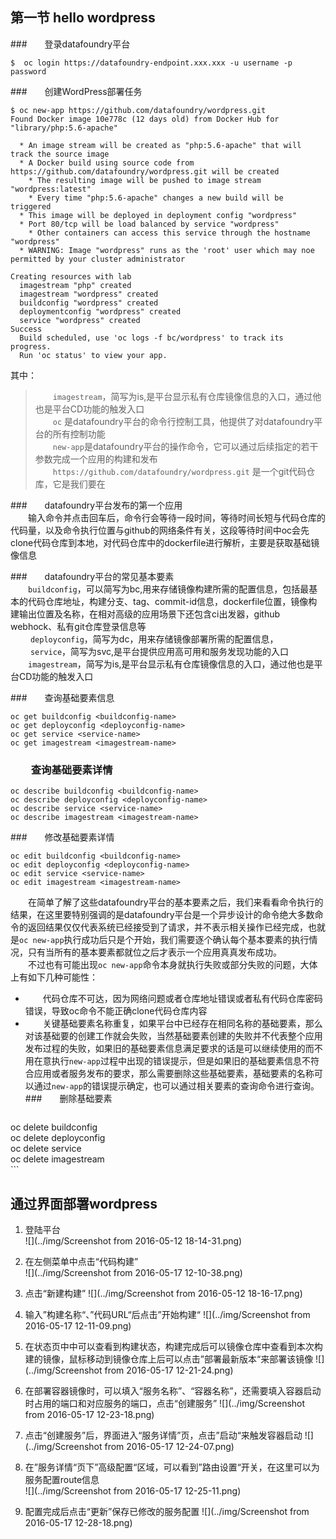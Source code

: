 ##  第一节  hello wordpress  
###　　登录datafoundry平台 
  ```  
  $  oc login https://datafoundry-endpoint.xxx.xxx -u username -p password  
  ```  
###　　创建WordPress部署任务  
  ```  
$ oc new-app https://github.com/datafoundry/wordpress.git  
 Found Docker image 10e778c (12 days old) from Docker Hub for "library/php:5.6-apache"

    * An image stream will be created as "php:5.6-apache" that will track the source image
    * A Docker build using source code from https://github.com/datafoundry/wordpress.git will be created
      * The resulting image will be pushed to image stream "wordpress:latest"
      * Every time "php:5.6-apache" changes a new build will be triggered
    * This image will be deployed in deployment config "wordpress"
    * Port 80/tcp will be load balanced by service "wordpress"
      * Other containers can access this service through the hostname "wordpress"
    * WARNING: Image "wordpress" runs as the 'root' user which may noe permitted by your cluster administrator

 Creating resources with lab
    imagestream "php" created
    imagestream "wordpress" created
    buildconfig "wordpress" created
    deploymentconfig "wordpress" created
    service "wordpress" created
 Success
    Build scheduled, use 'oc logs -f bc/wordpress' to track its progress.
    Run 'oc status' to view your app.
  ``` 
其中：  

>　　`imagestream`，简写为is,是平台显示私有仓库镜像信息的入口，通过他也是平台CD功能的触发入口  
　　`oc` 是datafoundry平台的命令行控制工具，他提供了对datafoundry平台的所有控制功能  
　　`new-app`是datafoundry平台的操作命令，它可以通过后续指定的若干参数完成一个应用的构建和发布  
　　`https://github.com/datafoundry/wordpress.git` 是一个git代码仓库，它是我们要在

###　　datafoundry平台发布的第一个应用  
　　输入命令并点击回车后，命令行会等待一段时间，等待时间长短与代码仓库的代码量，以及命令执行位置与github的网络条件有关，这段等待时间中oc会先clone代码仓库到本地，对代码仓库中的dockerfile进行解析，主要是获取基础镜像信息
    
###　　datafoundry平台的常见基本要素  
　　`buildconfig`，可以简写为bc,用来存储镜像构建所需的配置信息，包括最基本的代码仓库地址，构建分支、tag、commit-id信息，dockerfile位置，镜像构建输出位置及名称，在相对高级的应用场景下还包含ci出发器，github webhock、私有git仓库登录信息等  
　　 `deployconfig`，简写为dc，用来存储镜像部署所需的配置信息，  
　　  `service`，简写为svc,是平台提供应用高可用和服务发现功能的入口  
　　`imagestream`，简写为is,是平台显示私有仓库镜像信息的入口，通过他也是平台CD功能的触发入口  

###　　查询基础要素信息  
  ```  
  oc get buildconfig <buildconfig-name>
  oc get deployconfig <deployconfig-name>
  oc get service <service-name>
  oc get imagestream <imagestream-name>
  ```  
### 　　查询基础要素详情  
  ```  
  oc describe buildconfig <buildconfig-name>  
  oc describe deployconfig <deployconfig-name>  
  oc describe service <service-name>  
  oc describe imagestream <imagestream-name>  
  ```  
###　　修改基础要素详情   
  ```  
  oc edit buildconfig <buildconfig-name>  
  oc edit deployconfig <deployconfig-name>  
  oc edit service <service-name>  
  oc edit imagestream <imagestream-name>  
  ```  
　　在简单了解了这些datafoundry平台的基本要素之后，我们来看看命令执行的结果，在这里要特别强调的是datafoundry平台是一个异步设计的命令绝大多数命令的返回结果仅仅代表系统已经接受到了请求，并不表示相关操作已经完成，也就是`oc new-app`执行成功后只是个开始，我们需要逐个确认每个基本要素的执行情况，只有当所有的基本要素都就位之后才表示一个应用真真发布成功。  
  　　不过也有可能出现`oc new-app`命令本身就执行失败或部分失败的问题，大体上有如下几种可能性：  
  * 　　代码仓库不可达，因为网络问题或者仓库地址错误或者私有代码仓库密码错误，导致oc命令不能正确clone代码仓库内容  
  * 　　关键基础要素名称重复，如果平台中已经存在相同名称的基础要素，那么对该基础要的创建工作就会失败，当然基础要素创建的失败并不代表整个应用发布过程的失败，如果旧的基础要素信息满足要求的话是可以继续使用的而不用在意执行`new-app`过程中出现的错误提示，但是如果旧的基础要素信息不符合应用或者服务发布的要求，那么需要删除这些基础要素，基础要素的名称可以通过`new-app`的错误提示确定，也可以通过相关要素的查询命令进行查询。   
###　　删除基础要素
    ```   
  oc delete buildconfig <buildconfig-name>  
  oc delete deployconfig <deployconfig-name>  
  oc delete service <service-name>  
  oc delete imagestream <imagestream-name>  
    ```  
    
## 通过界面部署wordpress
1.  登陆平台  
  ![](../img/Screenshot from 2016-05-12 18-14-31.png)
  
1. 在左侧菜单中点击“代码构建”  
 ![](../img/Screenshot from 2016-05-17 12-10-38.png)  
1.  点击“新建构建”
  ![](../img/Screenshot from 2016-05-12 18-16-17.png)
1.  输入”构建名称“、”代码URL“后点击”开始构建“
  ![](../img/Screenshot from 2016-05-17 12-11-09.png)
1.  在状态页中中可以查看到构建状态，构建完成后可以镜像仓库中查看到本次构建的镜像，鼠标移动到镜像仓库上后可以点击”部署最新版本“来部署该镜像
 ![](../img/Screenshot from 2016-05-17 12-21-24.png)
2.    在部署容器镜像时，可以填入“服务名称”、“容器名称”，还需要填入容器启动时占用的端口和对应服务的端口，点击“创建服务”
![](../img/Screenshot from 2016-05-17 12-23-18.png)  
1.    点击“创建服务”后，界面进入“服务详情”页，点击”启动“来触发容器启动
![](../img/Screenshot from 2016-05-17 12-24-07.png) 
1.    在”服务详情“页下”高级配置“区域，可以看到”路由设置“开关，在这里可以为服务配置route信息       
![](../img/Screenshot from 2016-05-17 12-25-11.png)
1.  配置完成后点击“更新”保存已修改的服务配置
![](../img/Screenshot from 2016-05-17 12-28-18.png)